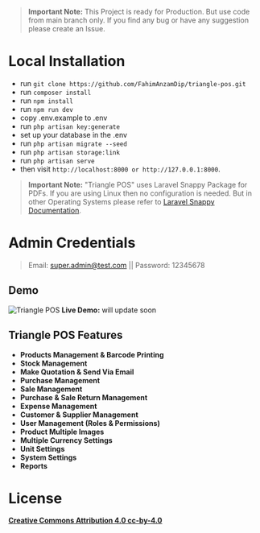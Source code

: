 > **Important Note:** This Project is ready for Production. But use code from main branch only. If you find any bug or have any suggestion please create an Issue.

# Local Installation

-   run `git clone https://github.com/FahimAnzamDip/triangle-pos.git`
-   run `composer install `
-   run `npm install`
-   run `npm run dev`
-   copy .env.example to .env
-   run `php artisan key:generate`
-   set up your database in the .env
-   run `php artisan migrate --seed`
-   run `php artisan storage:link`
-   run `php artisan serve`
-   then visit `http://localhost:8000 or http://127.0.0.1:8000`.

> **Important Note:** "Triangle POS" uses Laravel Snappy Package for PDFs. If you are using Linux then no configuration is needed. But in other Operating Systems please refer to [Laravel Snappy Documentation](https://github.com/barryvdh/laravel-snappy).

# Admin Credentials

> Email: super.admin@test.com || Password: 12345678

## Demo

![Triangle POS](public/images/screenshot.jpg)
**Live Demo:** will update soon

## Triangle POS Features

-   **Products Management & Barcode Printing**
-   **Stock Management**
-   **Make Quotation & Send Via Email**
-   **Purchase Management**
-   **Sale Management**
-   **Purchase & Sale Return Management**
-   **Expense Management**
-   **Customer & Supplier Management**
-   **User Management (Roles & Permissions)**
-   **Product Multiple Images**
-   **Multiple Currency Settings**
-   **Unit Settings**
-   **System Settings**
-   **Reports**

# License

**[Creative Commons Attribution 4.0 cc-by-4.0](https://creativecommons.org/licenses/by/4.0/)**
